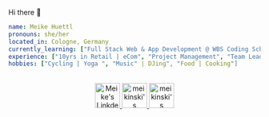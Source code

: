 Hi there 👋

```yaml
name: Meike Huettl
pronouns: she/her
located_in: Cologne, Germany
currently_learning: ["Full Stack Web & App Development @ WBS Coding School"]
experience: ["10yrs in Retail | eCom", "Project Management", "Team Leader"]
hobbies: ["Cycling | Yoga ", "Music" | DJing", "Food | Cooking"]
```


<p align="center">
<br/>
<a href="https://www.linkedin.com/in/meike-huettl-066500154/">
  <img alt="Meike's LinkdeIN" width="50px" src="https://camo.githubusercontent.com/c8a9c5b414cd812ad6a97a46c29af67239ddaeae08c41724ff7d945fb4c047e5/68747470733a2f2f6564656e742e6769746875622e696f2f537570657254696e7949636f6e732f696d616765732f7376672f6c696e6b6564696e2e737667"/>
</a>
<a href="https://twitter.com/meikinski">
  <img alt="meikinski's twitter" width="50px" src="https://camo.githubusercontent.com/35b0b8bfbd8840f35607fb56ad0a139047fd5d6e09ceb060c5c6f0a5abd1044c/68747470733a2f2f6564656e742e6769746875622e696f2f537570657254696e7949636f6e732f696d616765732f7376672f747769747465722e737667" />
</a>
<a href="https://www.instagram.com/meikinski/">
  <img alt="meikinski's instagram" width="50px" src="https://camo.githubusercontent.com/c9dacf0f25a1489fdbc6c0d2b41cda58b77fa210a13a886d6f99e027adfbd358/68747470733a2f2f6564656e742e6769746875622e696f2f537570657254696e7949636f6e732f696d616765732f7376672f696e7374616772616d2e737667" />
</a>
</p>

